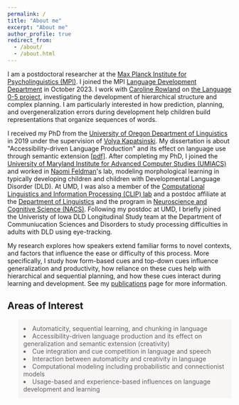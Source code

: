 ```yaml
---
permalink: /
title: "About me"
excerpt: "About me"
author_profile: true
redirect_from: 
  - /about/
  - /about.html
---
```



I am a postdoctoral researcher at the [Max Planck Institute for Psycholinguistics (MPI)](https://www.mpi.nl/). I joined the MPI [Language Development Department](https://www.mpi.nl/department/language-development/3) in October 2023. I work with [Caroline Rowland](https://www.mpi.nl/people/rowland-caroline) on [the Language 0-5 project](https://www.lucid.ac.uk/what-we-do/research/lucid-phase-1-completed-projects-2014-2019/language-0-5-project/), investigating the development of hierarchical structure and complex planning. I am particularly interested in how prediction, planning, and overgeneralization errors during development help children build representations that organize sequences of words.

I received my PhD from the [University of Oregon Department of Linguistics](https://linguistics.uoregon.edu) in 2019 under the supervision of [Volya Kapatsinski](https://blogs.uoregon.edu/ublab/whoiswho/). My dissertation is about "Accessibility-driven Language Production" and its effect on language use through semantic extension [[pdf]](https://scholarsbank.uoregon.edu/xmlui/bitstream/handle/1794/24946/Harmon_oregon_0171A_12546.pdf). After completing my PhD, I joined the [University of Maryland Institute for Advanced Computer Studies (UMIACS)](https://www.umiacs.umd.edu) and worked in [Naomi Feldman](http://users.umiacs.umd.edu/~nhf/)'s lab, modeling morphological learning in typically developing children and children with Developmental Language Disorder (DLD). At UMD, I was also a member of the [Computational Linguistics and Information Processing (CLIP) lab](https://wiki.umiacs.umd.edu/clip/index.php/Main_Page) and a postdoc affiliate at the [Department of Linguistics](https://linguistics.umd.edu) and the program in [Neuroscience and Cognitive Science (NACS)](https://nacs.umd.edu). Following my postdoc at UMD, I briefly joined the Univeristy of Iowa DLD Longitudinal Study team at the Department of Communiucation Sciences and Disorders to study processing difficulties in adults with DLD using eye-tracking.

My research explores how speakers extend familiar forms to novel contexts, and factors that influence the ease or difficulty of this process. More specifically, I study how form-based cues and top-down cues influence generalization and productivity, how reliance on these cues help with hierarchical and sequential planning, and how these cues interact during learning and development. See my [publications](https://zaraharmon.github.io/Publications/) page for more information. 

## Areas of Interest
<blockquote style="border: 2px solid #F8F5F5; padding: 10px; background-color: #F8F5F5;"> 
<li> Automaticity, sequential learning, and chunking in language
<li> Accessibility-driven language production and its effect on generalization and semantic extension (creativity)
<li> Cue integration and cue competition in language and speech
<li> Interaction between automaticity and creativity in language
<li> Computational modeling including probabilistic and connectionist models
<li> Usage-based and experience-based influences on language development and learning




<!--University of Maryland UMIACS and the Department of Linguistics to work with [Naomi Feldman](http://users.umiacs.umd.edu/~nhf/) and [Jan Edwards](https://learningtotalk.umd.edu) on a computational modeling project on Developmental Language Disorder. The goal of the project is to model morphological productivity in the speech of children with Developmental Language Disorder and inform interevention efforts.-->
